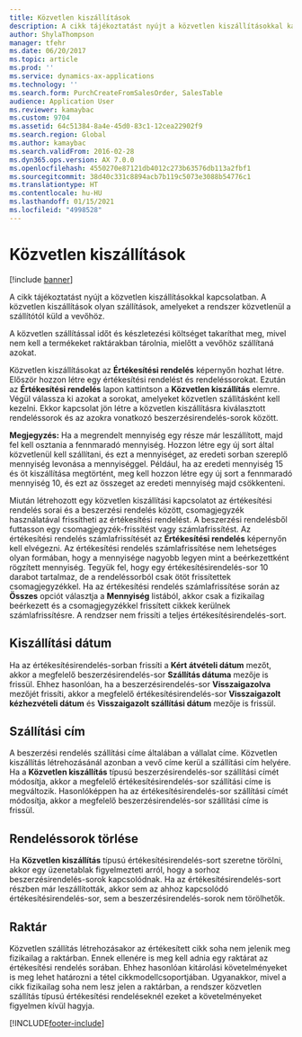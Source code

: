 ```yaml
---
title: Közvetlen kiszállítások
description: A cikk tájékoztatást nyújt a közvetlen kiszállításokkal kapcsolatban. A közvetlen kiszállítások olyan szállítások, amelyeket a rendszer közvetlenül a szállítótól küld a vevőhöz.
author: ShylaThompson
manager: tfehr
ms.date: 06/20/2017
ms.topic: article
ms.prod: ''
ms.service: dynamics-ax-applications
ms.technology: ''
ms.search.form: PurchCreateFromSalesOrder, SalesTable
audience: Application User
ms.reviewer: kamaybac
ms.custom: 9704
ms.assetid: 64c51384-8a4e-45d0-83c1-12cea22902f9
ms.search.region: Global
ms.author: kamaybac
ms.search.validFrom: 2016-02-28
ms.dyn365.ops.version: AX 7.0.0
ms.openlocfilehash: 4550270e87121db4012c273b63576db113a2fbf1
ms.sourcegitcommit: 38d40c331c8894acb7b119c5073e3088b54776c1
ms.translationtype: HT
ms.contentlocale: hu-HU
ms.lasthandoff: 01/15/2021
ms.locfileid: "4998528"
---
```

# <a name="direct-deliveries"></a>Közvetlen kiszállítások

[!include [banner](../includes/banner.md)]

A cikk tájékoztatást nyújt a közvetlen kiszállításokkal kapcsolatban. A közvetlen kiszállítások olyan szállítások, amelyeket a rendszer közvetlenül a szállítótól küld a vevőhöz.

A közvetlen szállítással időt és készletezési költséget takaríthat meg, mivel nem kell a termékeket raktárakban tárolnia, mielőtt a vevőhöz szállítaná azokat.  

Közvetlen kiszállításokat az **Értékesítési rendelés** képernyőn hozhat létre. Először hozzon létre egy értékesítési rendelést és rendeléssorokat. Ezután az **Értékesítési rendelés** lapon kattintson a **Közvetlen kiszállítás** elemre. Végül válassza ki azokat a sorokat, amelyeket közvetlen szállításként kell kezelni. Ekkor kapcsolat jön létre a közvetlen kiszállításra kiválasztott rendeléssorok és az azokra vonatkozó beszerzésirendelés-sorok között.  

**Megjegyzés:** Ha a megrendelt mennyiség egy része már leszállított, majd fel kell osztania a fennmaradó mennyiség. Hozzon létre egy új sort által közvetlenül kell szállítani, és ezt a mennyiséget, az eredeti sorban szereplő mennyiség levonása a mennyiséggel. Például, ha az eredeti mennyiség 15 és öt kiszállítása megtörtént, meg kell hozzon létre egy új sort a fennmaradó mennyiség 10, és ezt az összeget az eredeti mennyiség majd csökkenteni.  

Miután létrehozott egy közvetlen kiszállítási kapcsolatot az értékesítési rendelés sorai és a beszerzési rendelés között, csomagjegyzék használatával frissítheti az értékesítési rendelést. A beszerzési rendelésből futtasson egy csomagjegyzék-frissítést vagy számlafrissítést. Az értékesítési rendelés számlafrissítését az **Értékesítési rendelés** képernyőn kell elvégezni. Az értékesítési rendelés számlafrissítése nem lehetséges olyan formában, hogy a mennyisége nagyobb legyen mint a beérkezettként rögzített mennyiség. Tegyük fel, hogy egy értékesítésirendelés-sor 10 darabot tartalmaz, de a rendeléssorból csak ötöt frissítettek csomagjegyzékkel. Ha az értékesítési rendelés számlafrissítése során az **Összes** opciót választja a **Mennyiség** listából, akkor csak a fizikailag beérkezett és a csomagjegyzékkel frissített cikkek kerülnek számlafrissítésre. A rendzser nem frissíti a teljes értékesítésirendelés-sort.

## <a name="delivery-date"></a>Kiszállítási dátum
Ha az értékesítésirendelés-sorban frissíti a **Kért átvételi dátum** mezőt, akkor a megfelelő beszerzésirendelés-sor **Szállítás dátuma** mezője is frissül. Ehhez hasonlóan, ha a beszerzésirendelés-sor **Visszaigazolva** mezőjét frissíti, akkor a megfelelő értékesítésirendelés-sor **Visszaigazolt kézhezvételi dátum** és **Visszaigazolt szállítási dátum** mezője is frissül.

## <a name="delivery-address"></a>Szállítási cím
A beszerzési rendelés szállítási címe általában a vállalat címe. Közvetlen kiszállítás létrehozásánál azonban a vevő címe kerül a szállítási cím helyére. Ha a **Közvetlen kiszállítás** típusú beszerzésirendelés-sor szállítási címét módosítja, akkor a megfelelő értékesítésirendelés-sor szállítási címe is megváltozik. Hasonlóképpen ha az értékesítésirendelés-sor szállítási címét módosítja, akkor a megfelelő beszerzésirendelés-sor szállítási címe is frissül.

## <a name="deleting-order-lines"></a>Rendeléssorok törlése
Ha **Közvetlen kiszállítás** típusú értékesítésirendelés-sort szeretne törölni, akkor egy üzenetablak figyelmezteti arról, hogy a sorhoz beszerzésirendelés-sorok kapcsolódnak. Ha az értékesítésirendelés-sort részben már leszállították, akkor sem az ahhoz kapcsolódó értékesítésirendelés-sor, sem a beszerzésirendelés-sorok nem törölhetők.

## <a name="warehouse"></a>Raktár
Közvetlen szállítás létrehozásakor az értékesített cikk soha nem jelenik meg fizikailag a raktárban. Ennek ellenére is meg kell adnia egy raktárat az értékesítési rendelés sorában. Ehhez hasonlóan kitárolási követelményeket is meg lehet határozni a tétel cikkmodellcsoportjában. Ugyanakkor, mivel a cikk fizikailag soha nem lesz jelen a raktárban, a rendszer közvetlen szállítás típusú értékesítési rendeléseknél ezeket a követelményeket figyelmen kívül hagyja.





[!INCLUDE[footer-include](../../includes/footer-banner.md)]